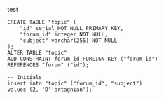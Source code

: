 test
<link rel="stylesheet" href="/css/darkula.css">
<script src="/js/highlight.pack.js"></script>
<script>hljs.initHighlightingOnLoad();</script>

<pre><code class="html">CREATE TABLE "topic" (
    "id" serial NOT NULL PRIMARY KEY,
    "forum_id" integer NOT NULL,
    "subject" varchar(255) NOT NULL
);
ALTER TABLE "topic"
ADD CONSTRAINT forum_id FOREIGN KEY ("forum_id")
REFERENCES "forum" ("id");

-- Initials
insert into "topic" ("forum_id", "subject")
values (2, 'D''artagnian');</code></pre>
